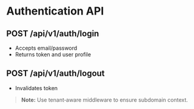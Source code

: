 # Authentication API

## POST /api/v1/auth/login
- Accepts email/password
- Returns token and user profile

## POST /api/v1/auth/logout
- Invalidates token

> **Note:** Use tenant‑aware middleware to ensure subdomain context.
